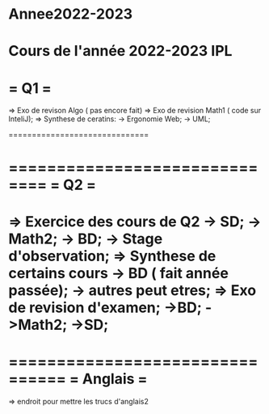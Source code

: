 # Annee2022-2023
Cours de l'année 2022-2023 IPL
===============================
=             Q1              =
===============================
=> Exo de revison Algo ( pas encore fait)
=> Exo de revision Math1 ( code sur InteliJ);
=> Synthese de ceratins:
    -> Ergonomie Web;
    -> UML;

==============================

==============================
=             Q2             =
==============================
=> Exercice des cours de Q2
    -> SD;
    -> Math2;
    -> BD;
    -> Stage d'observation;
=> Synthese de certains cours
    -> BD ( fait année passée);
    -> autres peut etres;
=> Exo de revision d'examen;
      ->BD;
      ->Math2;
      ->SD;
=================================

================================
=           Anglais            =
================================
=> endroit pour mettre les trucs 
d'anglais2
